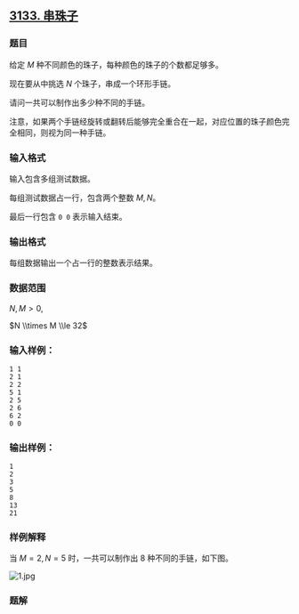 ## [3133\. 串珠子](https://www.acwing.com/problem/content/3136/)

### 题目

给定 $M$ 种不同颜色的珠子，每种颜色的珠子的个数都足够多。

现在要从中挑选 $N$ 个珠子，串成一个环形手链。

请问一共可以制作出多少种不同的手链。

注意，如果两个手链经旋转或翻转后能够完全重合在一起，对应位置的珠子颜色完全相同，则视为同一种手链。

### 输入格式

输入包含多组测试数据。

每组测试数据占一行，包含两个整数 $M,N$。

最后一行包含 `0 0` 表示输入结束。

### 输出格式

每组数据输出一个占一行的整数表示结果。

### 数据范围

$N,M > 0$,

$N \\times M \\le 32$

### 输入样例：

```
1 1
2 1
2 2
5 1
2 5
2 6
6 2
0 0
```

### 输出样例：

```
1
2
3
5
8
13
21
```

### 样例解释

当 $M=2,N=5$ 时，一共可以制作出 $8$ 种不同的手链，如下图。

![1.jpg](https://cdn.acwing.com/media/article/image/2021/01/02/19_0cea21ce4c-1.jpg)

### 题解

